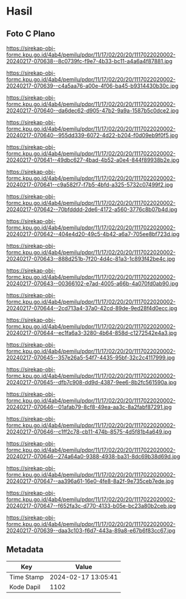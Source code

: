 # Hasil

## Foto C Plano

https://sirekap-obj-formc.kpu.go.id/4ab4/pemilu/pdpr/11/17/02/20/20/1117022020002-20240217-070638--8c0739fc-f9e7-4b33-bc11-a4a6a4f87881.jpg

https://sirekap-obj-formc.kpu.go.id/4ab4/pemilu/pdpr/11/17/02/20/20/1117022020002-20240217-070639--c4a5aa76-a00e-4f06-ba45-b9314430b30c.jpg

https://sirekap-obj-formc.kpu.go.id/4ab4/pemilu/pdpr/11/17/02/20/20/1117022020002-20240217-070640--da6dec62-d905-47b2-9a9a-1587b5c0dce2.jpg

https://sirekap-obj-formc.kpu.go.id/4ab4/pemilu/pdpr/11/17/02/20/20/1117022020002-20240217-070640--955dd339-6072-4d22-b204-f0d09eb9f0f5.jpg

https://sirekap-obj-formc.kpu.go.id/4ab4/pemilu/pdpr/11/17/02/20/20/1117022020002-20240217-070641--49dbc627-4bad-4b52-a0e4-844f89938b2e.jpg

https://sirekap-obj-formc.kpu.go.id/4ab4/pemilu/pdpr/11/17/02/20/20/1117022020002-20240217-070641--c9a582f7-f7b5-4bfd-a325-5732c07499f2.jpg

https://sirekap-obj-formc.kpu.go.id/4ab4/pemilu/pdpr/11/17/02/20/20/1117022020002-20240217-070642--70bfdddd-2de6-4172-a560-3776c8b07b4d.jpg

https://sirekap-obj-formc.kpu.go.id/4ab4/pemilu/pdpr/11/17/02/20/20/1117022020002-20240217-070642--404e4d20-49c5-4b42-a6a7-705ee8bf723d.jpg

https://sirekap-obj-formc.kpu.go.id/4ab4/pemilu/pdpr/11/17/02/20/20/1117022020002-20240217-070643--888d251b-7f20-4d4c-81a3-1c893f42be4c.jpg

https://sirekap-obj-formc.kpu.go.id/4ab4/pemilu/pdpr/11/17/02/20/20/1117022020002-20240217-070643--00366102-e7ad-4005-a66b-4a070fd0ab90.jpg

https://sirekap-obj-formc.kpu.go.id/4ab4/pemilu/pdpr/11/17/02/20/20/1117022020002-20240217-070644--2cd713a4-37a0-42cd-89de-9ed28f4d0ecc.jpg

https://sirekap-obj-formc.kpu.go.id/4ab4/pemilu/pdpr/11/17/02/20/20/1117022020002-20240217-070644--ec1fa6a3-3280-4b64-858d-c1272542e4a3.jpg

https://sirekap-obj-formc.kpu.go.id/4ab4/pemilu/pdpr/11/17/02/20/20/1117022020002-20240217-070645--357e26a5-54f7-4435-95bf-32c2c4117999.jpg

https://sirekap-obj-formc.kpu.go.id/4ab4/pemilu/pdpr/11/17/02/20/20/1117022020002-20240217-070645--dfb7c908-dd9d-4387-9ee6-8b2fc561590a.jpg

https://sirekap-obj-formc.kpu.go.id/4ab4/pemilu/pdpr/11/17/02/20/20/1117022020002-20240217-070646--01afab79-8cf8-49ea-aa3c-8a2fabf87291.jpg

https://sirekap-obj-formc.kpu.go.id/4ab4/pemilu/pdpr/11/17/02/20/20/1117022020002-20240217-070646--c1ff2c78-cb11-474b-8575-4d5f81b4a649.jpg

https://sirekap-obj-formc.kpu.go.id/4ab4/pemilu/pdpr/11/17/02/20/20/1117022020002-20240217-070646--274a64a0-9388-4938-ba31-8dc69b38d69d.jpg

https://sirekap-obj-formc.kpu.go.id/4ab4/pemilu/pdpr/11/17/02/20/20/1117022020002-20240217-070647--aa396a61-16e0-4fe8-8a2f-9e735ceb7ede.jpg

https://sirekap-obj-formc.kpu.go.id/4ab4/pemilu/pdpr/11/17/02/20/20/1117022020002-20240217-070647--f652fa3c-d770-4133-b05e-bc23a80b2ceb.jpg

https://sirekap-obj-formc.kpu.go.id/4ab4/pemilu/pdpr/11/17/02/20/20/1117022020002-20240217-070639--daa3c103-f6d7-443a-89a8-e67b6f83cc67.jpg


## Metadata

| Key        | Value               |
| ---------- | ------------------- |
| Time Stamp | 2024-02-17 13:05:41 |
| Kode Dapil | 1102                |



